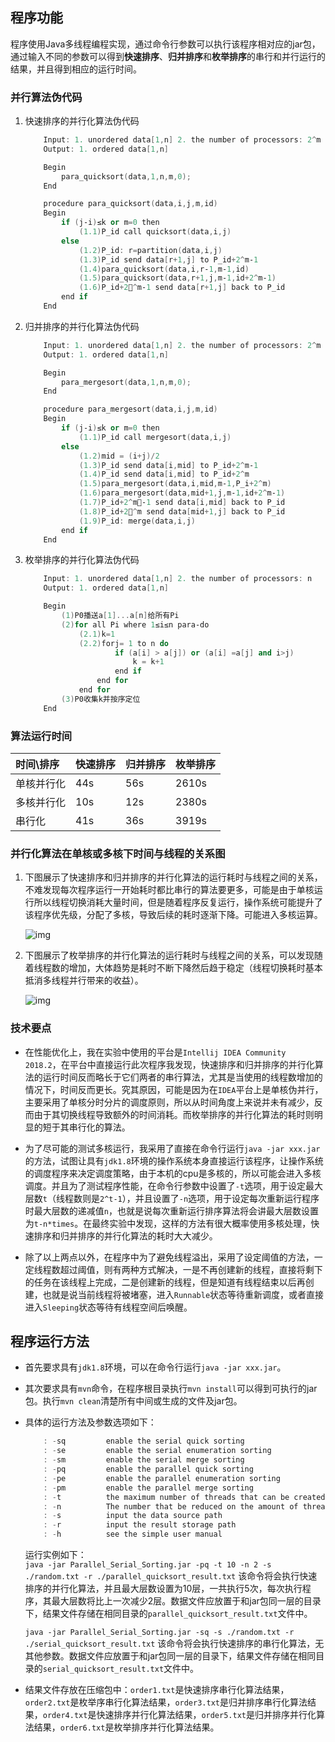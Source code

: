 ## 程序功能

程序使用Java多线程编程实现，通过命令行参数可以执行该程序相对应的jar包，通过输入不同的参数可以得到**快速排序**、**归并排序**和**枚举排序**的串行和并行运行的结果，并且得到相应的运行时间。

### 并行算法伪代码

1. 快速排序的并行化算法伪代码

    ```cpp
        Input: 1. unordered data[1,n] 2. the number of processors: 2^m
        Output: 1. ordered data[1,n]

        Begin
            para_quicksort(data,1,n,m,0);
        End

        procedure para_quicksort(data,i,j,m,id)
        Begin
            if (j‐i)≤k or m=0 then
                (1.1)P_id call quicksort(data,i,j)
            else
                (1.2)P_id: r=partition(data,i,j)
                (1.3)P_id send data[r+1,j] to P_id+2^m‐1
                (1.4)para_quicksort(data,i,r‐1,m‐1,id)
                (1.5)para_quicksort(data,r+1,j,m‐1,id+2^m‐1)
                (1.6)P_id+2􏰀^m‐1 send data[r+1,j] back to P_id
            end if
        End
    ```

2. 归并排序的并行化算法伪代码

    ```cpp
        Input: 1. unordered data[1,n] 2. the number of processors: 2^m
        Output: 1. ordered data[1,n]

        Begin
            para_mergesort(data,1,n,m,0);
        End

        procedure para_mergesort(data,i,j,m,id)
        Begin
            if (j‐i)≤k or m=0 then
                (1.1)P_id call mergesort(data,i,j)
            else
                (1.2)mid = (i+j)/2
                (1.3)P_id send data[i,mid] to P_id+2^m‐1
                (1.4)P_id send data[i,mid] to P_id+2^m
                (1.5)para_mergesort(data,i,mid,m‐1,P_i+2^m)
                (1.6)para_mergesort(data,mid+1,j,m‐1,id+2^m‐1)
                (1.7)P_id+2^m􏰀‐1 send data[i,mid] back to P_id
                (1.8)P_id+2􏰀^m send data[mid+1,j] back to P_id
                (1.9)P_id: merge(data,i,j)
            end if
        End
    ```

3. 枚举排序的并行化算法伪代码

    ```cpp
        Input: 1. unordered data[1,n] 2. the number of processors: n
        Output: 1. ordered data[1,n]

        Begin
            (1)P0播送a[1]...a[n]给所有Pi 
            (2)for all Pi where 1≤i≤n para‐do 
                (2.1)k=1
                (2.2)forj= 1 to n do
                        if (a[i] > a[j]) or (a[i] =a[j] and i>j)
                            k = k+1
                        end if
                    end for
                end for
            (3)P0收集k并按序定位
        End
    ```

### 算法运行时间

| 时间\排序 | 快速排序 | 归并排序  | 枚举排序 |
| :---- | :------------ | :-------------- | :-----|
| 单核并行化 | 44s      | 56s | 2610s |
| 多核并行化 | 10s      | 12s | 2380s |
| 串行化 | 41s      | 36s        |   3919s |

### 并行化算法在单核或多核下时间与线程的关系图

1. 下图展示了快速排序和归并排序的并行化算法的运行耗时与线程之间的关系，不难发现每次程序运行一开始耗时都比串行的算法要更多，可能是由于单核运行所以线程切换消耗大量时间，但是随着程序反复运行，操作系统可能提升了该程序优先级，分配了多核，导致后续的耗时逐渐下降。可能进入多核运算。

    ![img](https://github.com/SinestroEdmonce/ParallelComputingProject/raw/master/src/Img/Threads-Times_Q_M.png)

2. 下图展示了枚举排序的并行化算法的运行耗时与线程之间的关系，可以发现随着线程数的增加，大体趋势是耗时不断下降然后趋于稳定（线程切换耗时基本抵消多线程并行带来的收益）。

    ![img](https://github.com/SinestroEdmonce/ParallelComputingProject/raw/master/src/Img/Threads-Times_E.png)

### 技术要点

- 在性能优化上，我在实验中使用的平台是``Intellij IDEA Community 2018.2``，在平台中直接运行此次程序我发现，快速排序和归并排序的并行化算法的运行时间反而略长于它们两者的串行算法，尤其是当使用的线程数增加的情况下，时间反而更长。究其原因，可能是因为在``IDEA``平台上是单核伪并行，主要采用了单核分时分片的调度原则，所以从时间角度上来说并未有减少，反而由于其切换线程导致额外的时间消耗。而枚举排序的并行化算法的耗时则明显的短于其串行化的算法。

- 为了尽可能的测试多核运行，我采用了直接在命令行运行``java -jar xxx.jar``的方法，试图让具有``jdk1.8``环境的操作系统本身直接运行该程序，让操作系统的调度程序来决定调度策略，由于本机的cpu是多核的，所以可能会进入多核调度。并且为了测试程序性能，在命令行参数中设置了``-t``选项，用于设定最大层数``t``（线程数则是``2^t-1``），并且设置了``-n``选项，用于设定每次重新运行程序时最大层数的递减值``n``，也就是说每次重新运行排序算法将会讲最大层数设置为``t-n*times``。在最终实验中发现，这样的方法有很大概率使用多核处理，快速排序和归并排序的并行化算法的耗时大大减少。

- 除了以上两点以外，在程序中为了避免线程溢出，采用了设定阈值的方法，一定线程数超过阈值，则有两种方式解决，一是不再创建新的线程，直接将剩下的任务在该线程上完成，二是创建新的线程，但是知道有线程结束以后再创建，也就是说当前线程将被堵塞，进入``Runnable``状态等待重新调度，或者直接进入``Sleeping``状态等待有线程空间后唤醒。

## 程序运行方法

- 首先要求具有``jdk1.8``环境，可以在命令行运行``java -jar xxx.jar``。

- 其次要求具有``mvn``命令，在程序根目录执行``mvn install``可以得到可执行的jar包。执行``mvn clean``清楚所有中间或生成的文件及jar包。

- 具体的运行方法及参数选项如下：

    ```cpp
        : -sq         enable the serial quick sorting
        : -se         enable the serial enumeration sorting
        : -sm         enable the serial merge sorting
        : -pq         enable the parallel quick sorting
        : -pe         enable the parallel enumeration sorting
        : -pm         enable the parallel merge sorting
        : -t          the maximum number of threads that can be created
        : -n          The number that be reduced on the amount of threads every time
        : -s          input the data source path
        : -r          input the result storage path
        : -h          see the simple user manual
    ```
    
    运行实例如下：  
    ``java -jar Parallel_Serial_Sorting.jar -pq -t 10 -n 2 -s ./random.txt -r ./parallel_quicksort_result.txt`` 该命令将会执行快速排序的并行化算法，并且最大层数设置为10层，一共执行5次，每次执行程序，其最大层数将比上一次减少2层。数据文件应放置于和jar包同一层的目录下，结果文件存储在相同目录的``parallel_quicksort_result.txt``文件中。  

    ``java -jar Parallel_Serial_Sorting.jar -sq -s ./random.txt -r ./serial_quicksort_result.txt`` 该命令将会执行快速排序的串行化算法，无其他参数。数据文件应放置于和jar包同一层的目录下，结果文件存储在相同目录的``serial_quicksort_result.txt``文件中。

- 结果文件存放在压缩包中：``order1.txt``是快速排序串行化算法结果，``order2.txt``是枚举序串行化算法结果，``order3.txt``是归并排序串行化算法结果，``order4.txt``是快速排序并行化算法结果，``order5.txt``是归并排序并行化算法结果，``order6.txt``是枚举排序并行化算法结果。